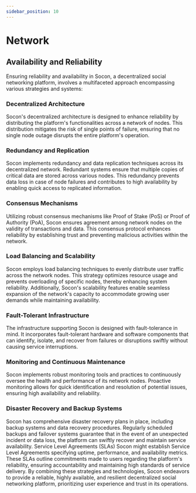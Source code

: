 ```yaml
---
sidebar_position: 10
---
```

# Network

## Availability and Reliability

Ensuring reliability and availability in Socon, a decentralized social networking platform, involves a multifaceted approach encompassing various strategies and systems:

### Decentralized Architecture
Socon's decentralized architecture is designed to enhance reliability by distributing the platform's functionalities across a network of nodes. This distribution mitigates the risk of single points of failure, ensuring that no single node outage disrupts the entire platform's operation.

### Redundancy and Replication
Socon implements redundancy and data replication techniques across its decentralized network. Redundant systems ensure that multiple copies of critical data are stored across various nodes. This redundancy prevents data loss in case of node failures and contributes to high availability by enabling quick access to replicated information.

### Consensus Mechanisms
Utilizing robust consensus mechanisms like Proof of Stake (PoS) or Proof of Authority (PoA), Socon ensures agreement among network nodes on the validity of transactions and data. This consensus protocol enhances reliability by establishing trust and preventing malicious activities within the network.

### Load Balancing and Scalability
Socon employs load balancing techniques to evenly distribute user traffic across the network nodes. This strategy optimizes resource usage and prevents overloading of specific nodes, thereby enhancing system reliability. Additionally, Socon's scalability features enable seamless expansion of the network's capacity to accommodate growing user demands while maintaining availability.

### Fault-Tolerant Infrastructure
The infrastructure supporting Socon is designed with fault-tolerance in mind. It incorporates fault-tolerant hardware and software components that can identify, isolate, and recover from failures or disruptions swiftly without causing service interruptions.

### Monitoring and Continuous Maintenance
Socon implements robust monitoring tools and practices to continuously oversee the health and performance of its network nodes. Proactive monitoring allows for quick identification and resolution of potential issues, ensuring high availability and reliability.

### Disaster Recovery and Backup Systems
Socon has comprehensive disaster recovery plans in place, including backup systems and data recovery procedures. Regularly scheduled backups and failover systems guarantee that in the event of an unexpected incident or data loss, the platform can swiftly recover and maintain service availability.
Service Level Agreements (SLAs)
Socon might establish Service Level Agreements specifying uptime, performance, and availability metrics. These SLAs outline commitments made to users regarding the platform's reliability, ensuring accountability and maintaining high standards of service delivery.
By combining these strategies and technologies, Socon endeavors to provide a reliable, highly available, and resilient decentralized social networking platform, prioritizing user experience and trust in its operations.